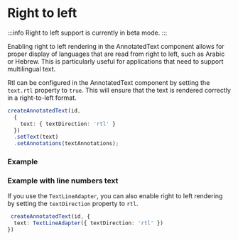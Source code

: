 # Right to left

:::info
Right to left support is currently in beta mode.
:::

Enabling right to left rendering in the AnnotatedText component allows for proper display of languages that are read
from right to left, such as Arabic or Hebrew. This is particularly useful for applications that need to support
multilingual text.

Rtl can be configured in the AnnotatedText component by setting the `text.rtl` property to `true`. This will ensure that
the text is rendered correctly in a right-to-left format.

```typescript
createAnnotatedText(id,
  {
    text: { textDirection: 'rtl' }
  })
  .setText(text)
  .setAnnotations(textAnnotations);
```

### Example

<div id="plain-text-example"></div>

<script setup>
//
import { onMounted } from "vue";
import { createAnnotatedText, TextLineAdapter, clearAnnotatedTextCache} from "@ghentcdh/vue-component-annotated-text";
import { plainText, greekText } from "@demo";
const id = `plain-text-example`;
const greek_id = `greek-text-example`;

onMounted(()=> {
    clearAnnotatedTextCache()
    createAnnotatedText(id,
        {  
            text: { textDirection: 'rtl' },
            annotation: {edit: true, create: true},
        })
    .setText(plainText.text)
    .setAnnotations(plainText.annotations);

    createAnnotatedText(greek_id,
        {  
            text: TextLineAdapter({ textDirection: 'rtl' }),
            annotation: {edit: true, create: true},
        })
    .setText(greekText.text)
    .setAnnotations(greekText.annotations);
});

</script>

### Example with line numbers text

If you use the `TextLineAdapter`, you can also enable right to left rendering by setting the `textDirection` property to
`rtl`.

```typescript
 createAnnotatedText(id, {
  text: TextLineAdapter({ textDirection: 'rtl' })
})
```

<div id="greek-text-example"></div>
